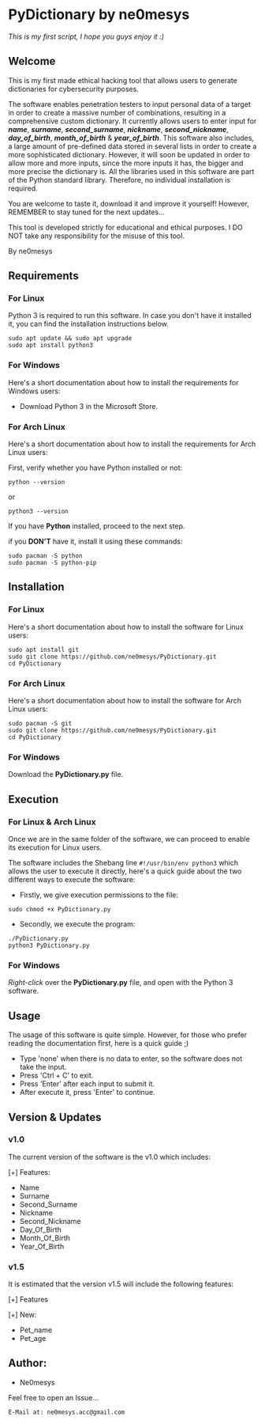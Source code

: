 # PyDictionary by ne0mesys 
*This is my first script, I hope you guys enjoy it :)* 

## Welcome

This is my first made ethical hacking tool that allows users to generate dictionaries for cybersecurity purposes. 

The software enables penetration testers to input personal data of a target in order to create a massive number of combinations, resulting in a comprehensive custom dictionary. It currently allows users to enter input for ***name***, ***surname***, ***second_surname***, ***nickname***, ***second_nickname***, ***day_of_birth***, ***month_of_birth*** & ***year_of_birth***. This software also includes, a large amount of pre-defined data stored in several lists in order to create a more sophisticated dictionary. However, it will soon be updated in order to allow more and more inputs, since the more inputs it has, the bigger and more precise the dictionary is. All the libraries used in this software are part of the Python standard library. Therefore, no individual installation is required. 

You are welcome to taste it, download it and improve it yourself! However, REMEMBER to stay tuned for the next updates... 

This tool is developed strictly for educational and ethical purposes. I DO NOT take any responsibility for the misuse of this tool. 

By ne0mesys

## Requirements

### For Linux 

Python 3 is required to run this software. In case you don't have it installed it, you can find the installation instructions below. 
```
sudo apt update && sudo apt upgrade
sudo apt install python3
 ```

### For Windows 

Here's a short documentation about how to install the requirements for Windows users:

* Download Python 3 in the Microsoft Store.

### For Arch Linux

Here's a short documentation about how to install the requirements for Arch Linux users:

First, verify whether you have Python installed or not: 
```
python --version
```
or 
```
python3 --version
```

If you have **Python** installed, proceed to the next step.

if you **DON'T** have it, install it using these commands:
```
sudo pacman -S python
sudo pacman -S python-pip
```

## Installation 

### For Linux 

Here's a short documentation about how to install the software for Linux users: 
```
sudo apt install git 
sudo git clone https://github.com/ne0mesys/PyDictionary.git
cd PyDictionary
```

### For Arch Linux

Here's a short documentation about how to install the software for Arch Linux users:
```
sudo pacman -S git
sudo git clone https://github.com/ne0mesys/PyDictionary.git
cd PyDictionary
```

### For Windows

Download the **PyDictionary.py** file. 

## Execution

### For Linux & Arch Linux

Once we are in the same folder of the software, we can proceed to enable its execution for Linux users. 

The software includes the Shebang line  ``` #!/usr/bin/env python3 ``` which allows the user to execute it directly, here's a quick guide about the two different ways to execute the software:
* Firstly, we give execution permissions to the file: 
```
sudo chmod +x PyDictionary.py
```
* Secondly, we execute the program:

```
./PyDictionary.py
python3 PyDictionary.py
```

### For Windows

*Right-click* over the **PyDictionary.py** file, and open with the Python 3 software. 


## Usage 

The usage of this software is quite simple. However, for those who prefer reading the documentation first, here is a quick guide ;)

* Type 'none' when there is no data to enter, so the software does not take the input. 
* Press 'Ctrl + C' to exit. 
* Press 'Enter' after each input to submit it.
* After execute it, press 'Enter' to continue.

## Version & Updates

### v1.0 
The current version of the software is the v1.0 which includes:

[+] Features: 
  * Name
  * Surname
  * Second_Surname
  * Nickname
  * Second_Nickname
  * Day_Of_Birth
  * Month_Of_Birth
  * Year_Of_Birth

### v1.5 
It is estimated that the version v1.5 will include the following features:

[+] Features

[+] New:
  * Pet_name
  * Pet_age


## Author:

* Ne0mesys

Feel free to open an Issue...
```
E-Mail at: ne0mesys.acc@gmail.com
```
